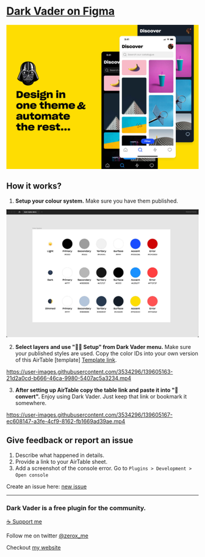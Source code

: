 # [Dark Vader on Figma](https://www.figma.com/community/plugin/1000857171878658140/Dark-Vader-Beta-%F0%9F%96%A4%F0%9F%92%9B)
![step 1](media/dark-vader.jpg)

## How it works?


1. **Setup your colour system.**
Make sure you have them published.

![step 1](media/step-1.jpg)


2. **Select layers and use "👩‍💻 Setup" from Dark Vader menu.**
Make sure your published styles are used. Copy the color IDs into your own version of this AirTable [template]
[Template link](https://airtable.com/shrJ5fqeb5a3Nq3H6).

https://user-images.githubusercontent.com/3534296/139605163-21d2a0cd-b666-46ca-9980-5407ac5a3234.mp4


3. **After setting up AirTable copy the table link and paste it into "🖤 convert".**
Enjoy using Dark Vader. Just keep that link or bookmark it somewhere.

https://user-images.githubusercontent.com/3534296/139605167-ec608147-a3fe-4cf9-8162-fb1669ad39ae.mp4

## Give feedback or report an issue

1. Describe what happened in details.
2. Provide a link to your AirTable sheet.
3. Add a screenshot of the console error. Go to `Plugins > Development > Open console`

Create an issue here: [new issue](https://github.com/zeroxme/dark-vader-issues/issues/new)

---

### Dark Vader is a free plugin for the community. 

[☕️ Support me](https://bit.ly/3aNgF4Q)

Follow me on twitter [@zerox_me](https://twitter.com/zerox_me)

Checkout [my website](https://zerox.me/)
